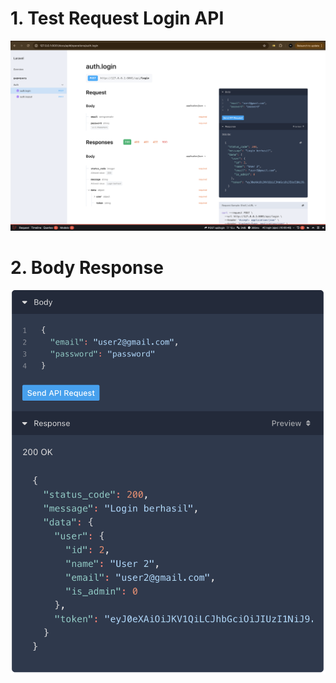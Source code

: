 # 1. Test Request Login API
![TestRequest](screenshot/tugas11/TestRequest.png)

# 2. Body Response
![BodyResponse](screenshot/tugas11/BodyResponse.png)